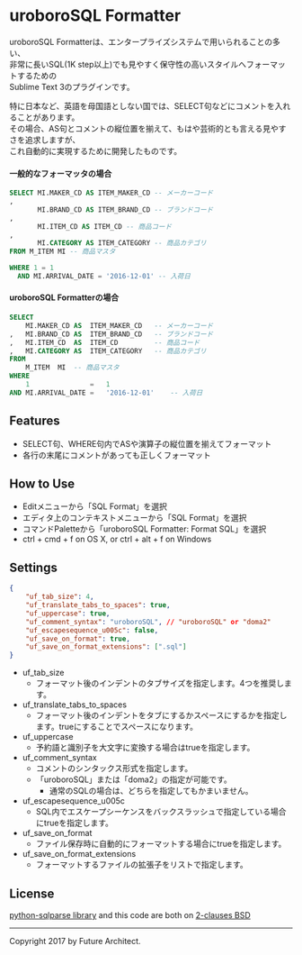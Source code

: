 uroboroSQL Formatter
====================

uroboroSQL Formatterは、エンタープライズシステムで用いられることの多い、  
非常に長いSQL(1K step以上)でも見やすく保守性の高いスタイルへフォーマットするための  
Sublime Text 3のプラグインです。

特に日本など、英語を母国語としない国では、SELECT句などにコメントを入れることがあります。  
その場合、AS句とコメントの縦位置を揃えて、もはや芸術的とも言える見やすさを追求しますが、  
これ自動的に実現するために開発したものです。

#### 一般的なフォーマッタの場合

```sql
SELECT MI.MAKER_CD AS ITEM_MAKER_CD -- メーカーコード
,
       MI.BRAND_CD AS ITEM_BRAND_CD -- ブランドコード
,
       MI.ITEM_CD AS ITEM_CD -- 商品コード
,
       MI.CATEGORY AS ITEM_CATEGORY -- 商品カテゴリ
FROM M_ITEM MI -- 商品マスタ

WHERE 1 = 1
  AND MI.ARRIVAL_DATE = '2016-12-01' -- 入荷日
```

#### uroboroSQL Formatterの場合

```sql
SELECT
    MI.MAKER_CD AS  ITEM_MAKER_CD   -- メーカーコード
,   MI.BRAND_CD AS  ITEM_BRAND_CD   -- ブランドコード
,   MI.ITEM_CD  AS  ITEM_CD         -- 商品コード
,   MI.CATEGORY AS  ITEM_CATEGORY   -- 商品カテゴリ
FROM
    M_ITEM  MI  -- 商品マスタ
WHERE
    1               =   1
AND MI.ARRIVAL_DATE =   '2016-12-01'    -- 入荷日

```

Features
--------

-	SELECT句、WHERE句内でASや演算子の縦位置を揃えてフォーマット
-	各行の末尾にコメントがあっても正しくフォーマット

How to Use
----------

-	Editメニューから「SQL Format」を選択
-	エディタ上のコンテキストメニューから「SQL Format」を選択
-	コマンドPaletteから「uroboroSQL Formatter: Format SQL」を選択
-	ctrl + cmd + f on OS X, or ctrl + alt + f on Windows

Settings
--------

```json
{
    "uf_tab_size": 4,
    "uf_translate_tabs_to_spaces": true,
    "uf_uppercase": true,
    "uf_comment_syntax": "uroboroSQL", // "uroboroSQL" or "doma2"
    "uf_escapesequence_u005c": false,
    "uf_save_on_format": true,
    "uf_save_on_format_extensions": [".sql"]
}
```

-	uf_tab_size
	-	フォーマット後のインデントのタブサイズを指定します。4つを推奨します。
-	uf_translate_tabs_to_spaces
	-	フォーマット後のインデントをタブにするかスペースにするかを指定します。trueにすることでスペースになります。
- uf_uppercase
  - 予約語と識別子を大文字に変換する場合はtrueを指定します。
- uf_comment_syntax
  - コメントのシンタックス形式を指定します。
  - 「uroboroSQL」または「doma2」の指定が可能です。
    - 通常のSQLの場合は、どちらを指定してもかまいません。
- uf_escapesequence_u005c
  - SQL内でエスケープシーケンスをバックスラッシュで指定している場合にtrueを指定します。
- uf_save_on_format
  - ファイル保存時に自動的にフォーマットする場合にtrueを指定します。
- uf_save_on_format_extensions
  - フォーマットするファイルの拡張子をリストで指定します。


License
-------

[python-sqlparse library](https://github.com/andialbrecht/sqlparse) and this code are both on [2-clauses BSD](http://www.opensource.org/licenses/bsd-license.php)

---

Copyright 2017 by Future Architect.
